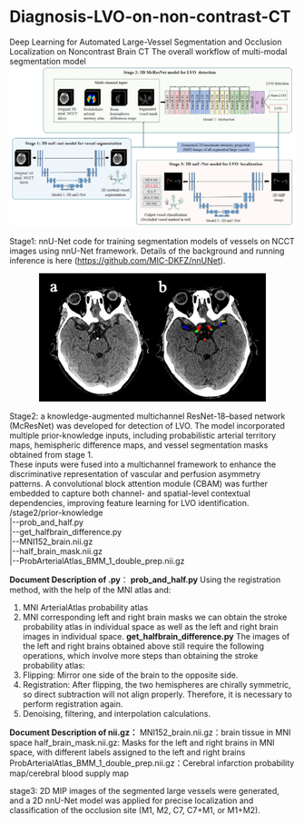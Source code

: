 # Diagnosis-LVO-on-non-contrast-CT
Deep Learning for Automated Large-Vessel Segmentation and Occlusion Localization on Noncontrast Brain CT
The overall workflow of multi-modal segmentation model  
![image](https://github.com/zsunAI/Diagnosis-LVO-on-non-contrast-CT/blob/main/png/Fig2.png)  

Stage1: nnU-Net code for training segmentation models of vessels on NCCT images using nnU-Net framework.
Details of the background and running inference is here (https://github.com/MIC-DKFZ/nnUNet).  
<center>
    <img src="https://github.com/zsunAI/Diagnosis-LVO-on-non-contrast-CT/blob/main/png/Fig1.png" alt="image" />
</center>


Stage2: a knowledge-augmented multichannel ResNet-18–based network (McResNet) was developed for detection of LVO.
The model incorporated multiple prior-knowledge inputs, including probabilistic arterial territory maps,
hemispheric difference maps, and vessel segmentation masks obtained from stage 1.  
These inputs were fused into a multichannel framework to enhance the discriminative representation of vascular and perfusion asymmetry patterns. A convolutional block attention module (CBAM) was further embedded to capture both channel- and spatial-level contextual dependencies, improving feature learning for LVO identification.  
/stage2/prior-knowledge  
			|--prob_and_half.py  
			|--get_halfbrain_difference.py  
			|--MNI152_brain.nii.gz  
			|--half_brain_mask.nii.gz  
			|--ProbArterialAtlas_BMM_1_double_prep.nii.gz

**Document Description of .py**：
**prob_and_half.py** Using the registration method, with the help of the MNI atlas and:
1. MNI ArterialAtlas probability atlas
2. MNI corresponding left and right brain masks
we can obtain the stroke probability atlas in individual space as well as the left and right brain images in individual space.
**get_halfbrain_difference.py**
The images of the left and right brains obtained above still require the following operations, which involve more steps than obtaining the stroke probability atlas:
1. Flipping: Mirror one side of the brain to the opposite side.
2. Registration: After flipping, the two hemispheres are chirally symmetric, so direct subtraction will not align properly. Therefore, it is necessary to perform registration again.
3. Denoising, filtering, and interpolation calculations.

**Document Description of nii.gz：**
MNI152_brain.nii.gz：brain tissue in MNI space
half_brain_mask.nii.gz: Masks for the left and right brains in MNI space, with different labels assigned to the left and right brains
ProbArterialAtlas_BMM_1_double_prep.nii.gz：Cerebral infarction probability map/cerebral blood supply map


stage3: 2D MIP images of the segmented large vessels were generated, 
and a 2D nnU-Net model was applied for precise localization and classification of the occlusion site 
(M1, M2, C7, C7+M1, or M1+M2).
